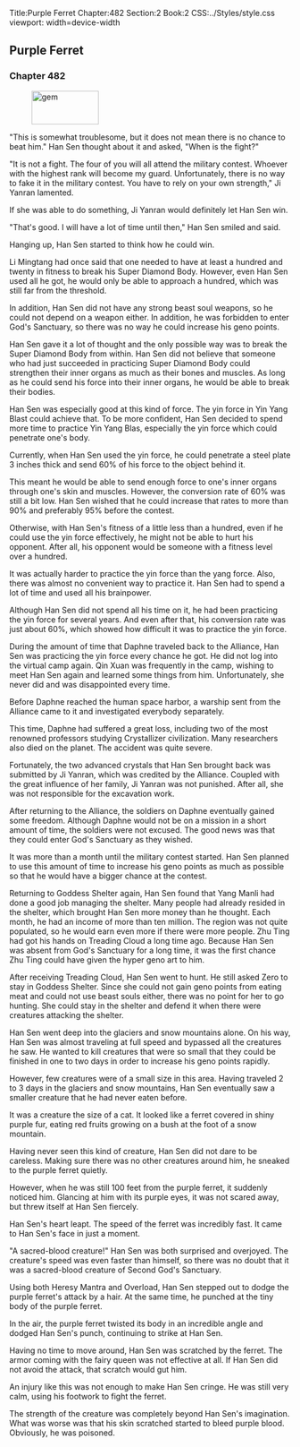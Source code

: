 Title:Purple Ferret 
Chapter:482 
Section:2 
Book:2 
CSS:../Styles/style.css 
viewport: width=device-width
  
## Purple Ferret
### Chapter 482
  
<figure>
	<img src="../Images/gem.gif" alt="gem" id="gem" width="120" height="60" />
</figure>
  

  
"This is somewhat troublesome, but it does not mean there is no chance to beat him." Han Sen thought about it and asked, "When is the fight?"

"It is not a fight. The four of you will all attend the military contest. Whoever with the highest rank will become my guard. Unfortunately, there is no way to fake it in the military contest. You have to rely on your own strength," Ji Yanran lamented.

If she was able to do something, Ji Yanran would definitely let Han Sen win.

"That's good. I will have a lot of time until then," Han Sen smiled and said.

Hanging up, Han Sen started to think how he could win.

Li Mingtang had once said that one needed to have at least a hundred and twenty in fitness to break his Super Diamond Body. However, even Han Sen used all he got, he would only be able to approach a hundred, which was still far from the threshold.

In addition, Han Sen did not have any strong beast soul weapons, so he could not depend on a weapon either. In addition, he was forbidden to enter God's Sanctuary, so there was no way he could increase his geno points.

Han Sen gave it a lot of thought and the only possible way was to break the Super Diamond Body from within. Han Sen did not believe that someone who had just succeeded in practicing Super Diamond Body could strengthen their inner organs as much as their bones and muscles. As long as he could send his force into their inner organs, he would be able to break their bodies.

Han Sen was especially good at this kind of force. The yin force in Yin Yang Blast could achieve that. To be more confident, Han Sen decided to spend more time to practice Yin Yang Blas, especially the yin force which could penetrate one's body.

Currently, when Han Sen used the yin force, he could penetrate a steel plate 3 inches thick and send 60% of his force to the object behind it.

This meant he would be able to send enough force to one's inner organs through one's skin and muscles. However, the conversion rate of 60% was still a bit low. Han Sen wished that he could increase that rates to more than 90% and preferably 95% before the contest.

Otherwise, with Han Sen's fitness of a little less than a hundred, even if he could use the yin force effectively, he might not be able to hurt his opponent. After all, his opponent would be someone with a fitness level over a hundred.

It was actually harder to practice the yin force than the yang force. Also, there was almost no convenient way to practice it. Han Sen had to spend a lot of time and used all his brainpower.

Although Han Sen did not spend all his time on it, he had been practicing the yin force for several years. And even after that, his conversion rate was just about 60%, which showed how difficult it was to practice the yin force.

During the amount of time that Daphne traveled back to the Alliance, Han Sen was practicing the yin force every chance he got. He did not log into the virtual camp again. Qin Xuan was frequently in the camp, wishing to meet Han Sen again and learned some things from him. Unfortunately, she never did and was disappointed every time.

Before Daphne reached the human space harbor, a warship sent from the Alliance came to it and investigated everybody separately.

This time, Daphne had suffered a great loss, including two of the most renowned professors studying Crystallizer civilization. Many researchers also died on the planet. The accident was quite severe.

Fortunately, the two advanced crystals that Han Sen brought back was submitted by Ji Yanran, which was credited by the Alliance. Coupled with the great influence of her family, Ji Yanran was not punished. After all, she was not responsible for the excavation work.

After returning to the Alliance, the soldiers on Daphne eventually gained some freedom. Although Daphne would not be on a mission in a short amount of time, the soldiers were not excused. The good news was that they could enter God's Sanctuary as they wished.

It was more than a month until the military contest started. Han Sen planned to use this amount of time to increase his geno points as much as possible so that he would have a bigger chance at the contest.

Returning to Goddess Shelter again, Han Sen found that Yang Manli had done a good job managing the shelter. Many people had already resided in the shelter, which brought Han Sen more money than he thought. Each month, he had an income of more than ten million. The region was not quite populated, so he would earn even more if there were more people. Zhu Ting had got his hands on Treading Cloud a long time ago. Because Han Sen was absent from God's Sanctuary for a long time, it was the first chance Zhu Ting could have given the hyper geno art to him.

After receiving Treading Cloud, Han Sen went to hunt. He still asked Zero to stay in Goddess Shelter. Since she could not gain geno points from eating meat and could not use beast souls either, there was no point for her to go hunting. She could stay in the shelter and defend it when there were creatures attacking the shelter.

Han Sen went deep into the glaciers and snow mountains alone. On his way, Han Sen was almost traveling at full speed and bypassed all the creatures he saw. He wanted to kill creatures that were so small that they could be finished in one to two days in order to increase his geno points rapidly.

However, few creatures were of a small size in this area. Having traveled 2 to 3 days in the glaciers and snow mountains, Han Sen eventually saw a smaller creature that he had never eaten before.

It was a creature the size of a cat. It looked like a ferret covered in shiny purple fur, eating red fruits growing on a bush at the foot of a snow mountain.

Having never seen this kind of creature, Han Sen did not dare to be careless. Making sure there was no other creatures around him, he sneaked to the purple ferret quietly.

However, when he was still 100 feet from the purple ferret, it suddenly noticed him. Glancing at him with its purple eyes, it was not scared away, but threw itself at Han Sen fiercely.

Han Sen's heart leapt. The speed of the ferret was incredibly fast. It came to Han Sen's face in just a moment.

"A sacred-blood creature!" Han Sen was both surprised and overjoyed. The creature's speed was even faster than himself, so there was no doubt that it was a sacred-blood creature of Second God's Sanctuary.

Using both Heresy Mantra and Overload, Han Sen stepped out to dodge the purple ferret's attack by a hair. At the same time, he punched at the tiny body of the purple ferret.

In the air, the purple ferret twisted its body in an incredible angle and dodged Han Sen's punch, continuing to strike at Han Sen.

Having no time to move around, Han Sen was scratched by the ferret. The armor coming with the fairy queen was not effective at all. If Han Sen did not avoid the attack, that scratch would gut him.

An injury like this was not enough to make Han Sen cringe. He was still very calm, using his footwork to fight the ferret.

The strength of the creature was completely beyond Han Sen's imagination. What was worse was that his skin scratched started to bleed purple blood. Obviously, he was poisoned.